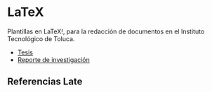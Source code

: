 # LaTeX

Plantillas en LaTeX!, para la redacción de documentos en el Instituto Tecnológico de Toluca.

* [Tesis](https://github.com/fddelrazo/LaTeX/blob/main/Plantillas/Tesis/Tesis-Ejemplo.pdf)
* [Reporte de investigación](https://github.com/fddelrazo/LaTeX/blob/main/Plantillas/Reporte/Ejemplo_Reporte.pdf)

## Referencias Late